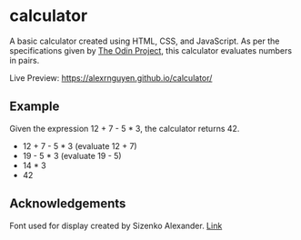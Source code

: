 # calculator
A basic calculator created using HTML, CSS, and JavaScript. As per the specifications given by [The Odin Project](https://www.theodinproject.com/lessons/foundations-calculator), this calculator 
evaluates numbers in pairs.

Live Preview: https://alexrnguyen.github.io/calculator/

## Example
Given the expression 12 + 7 - 5 * 3, the calculator returns 42.
* 12 + 7 - 5 * 3 (evaluate 12 + 7)
* 19 - 5 * 3 (evaluate 19 - 5)
* 14 * 3
* 42

## Acknowledgements

Font used for display created by Sizenko Alexander. [Link](http://www.styleseven.com)
